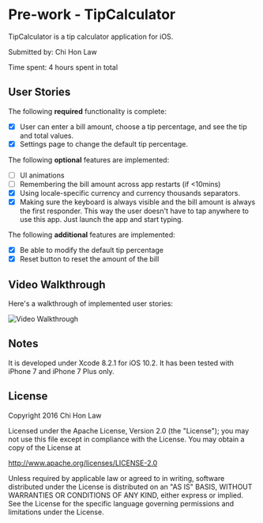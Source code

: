 # Pre-work - TipCalculator

TipCalculator is a tip calculator application for iOS.

Submitted by: Chi Hon Law

Time spent: 4 hours spent in total

## User Stories

The following **required** functionality is complete:

* [X] User can enter a bill amount, choose a tip percentage, and see the tip and total values.
* [X] Settings page to change the default tip percentage.

The following **optional** features are implemented:
* [ ] UI animations
* [ ] Remembering the bill amount across app restarts (if <10mins)
* [X] Using locale-specific currency and currency thousands separators.
* [X] Making sure the keyboard is always visible and the bill amount is always the first responder. This way the user doesn't have to tap anywhere to use this app. Just launch the app and start typing.

The following **additional** features are implemented:

* [X] Be able to modify the default tip percentage
* [X] Reset button to reset the amount of the bill

## Video Walkthrough 

Here's a walkthrough of implemented user stories:

<img src='http://i.imgur.com/fhiZMj8.gif' title='Video Walkthrough' width='' alt='Video Walkthrough' />

## Notes

It is developed under Xcode 8.2.1 for iOS 10.2. It has been tested with iPhone 7 and iPhone 7 Plus only.

## License

Copyright 2016 Chi Hon Law

Licensed under the Apache License, Version 2.0 (the "License");
you may not use this file except in compliance with the License.
You may obtain a copy of the License at

http://www.apache.org/licenses/LICENSE-2.0

Unless required by applicable law or agreed to in writing, software
distributed under the License is distributed on an "AS IS" BASIS,
WITHOUT WARRANTIES OR CONDITIONS OF ANY KIND, either express or implied.
See the License for the specific language governing permissions and
limitations under the License.
